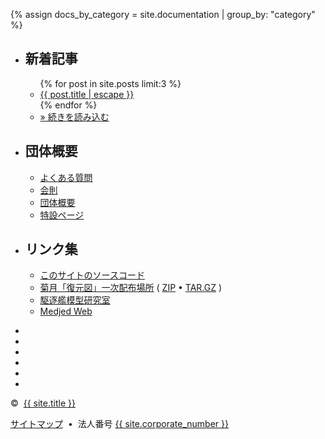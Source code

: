 {% assign docs_by_category = site.documentation | group_by: "category" %}
<div id="footer" class="footer" role="contentinfo" aria-label="Site footer">
    <div class="navigation" role="navigation" aria-label="Footer links">
        <ul role="menubar" aria-label="Footer links menubar" class="horizontal-list">
            <li role="menuitem" aria-label="Blog" class="item">
<h2>新着記事</h2>
                <ul role="menu" aria-hidden="true" aria-label="Blog link">
                    {% for post in site.posts limit:3 %}
<li role="listitem" aria-label="Blog link item"><a href="{{ post.url | relative_url }}" role="link" aria-label="{{ post.title | escape }}">{{ post.title | escape }}</a></li>
                    {% endfor %}
<li role="listitem" aria-label="Blog link item"><a href="{{ '/blog' | relative_url }}" role="link" aria-label="Read more">&raquo; 続きを読み込む</a></li>
                </ul>
            </li>
            <li role="menuitem" aria-label="Organization" class="item">
<h2>団体概要</h2>
                <ul role="menu" aria-hidden="true" aria-label="Organization link">
<li role="listitem" aria-label="Organization link item"><a href="{{ '/docs/faq.html' | relative_url }}" role="link" aria-label="FAQ">よくある質問</a></li>
<li role="listitem" aria-label="Organization link item"><a href="{{ '/docs/rules.html' | relative_url }}" role="link" aria-label="Rules">会則</a></li>
<li role="listitem" aria-label="Organization link item"><a href="{{ '/docs/' | relative_url }}" role="link" aria-label="Docs">団体概要</a></li>
<li role="listitem" aria-label="Organization link item"><a href="{{ '/special/' | relative_url }}" role="link" aria-label="Special">特設ページ</a></li>
                </ul>
            </li>
            <li role="menuitem" aria-label="Connect" class="item">
<h2>リンク集</h2>
                <ul role="menu" aria-hidden="true" aria-label="Connect link">
<li role="listitem" aria-label="Connect link item"><a href="https://github.com/kikuzukikai/mvxtheme" target="_blank" role="link" aria-label="GitHub">このサイトのソースコード</a></li>
<li role="listitem" aria-label="Connect link item"><a href="{{ site.github.repository_url }}" target="_blank" role="link">菊月「復元図」一次配布場所</a>&nbsp;(&nbsp;<a href="{{ site.github.repository_url }}/archive/{{ site.github.latest_release.tag_name }}.zip" target="_blank" role="link">ZIP</a>&nbsp;&bull;&nbsp;<a href="{{ site.github.repository_url }}/archive/{{ site.github.latest_release.tag_name }}.tar.gz" target="_blank" role="link">TAR.GZ</a>&nbsp;)</li>
<li role="listitem" aria-label="Connect link item"><a href="https://ddmlabo014.wixsite.com/ddmlabo" target="_blank" role="link">駆逐艦模型研究室</a></li>
<li role="listitem" aria-label="Connect link item"><a href="https://web.medjed.com/ja/" target="_blank" role="link">Medjed Web</a></li>
                </ul>
            </li>
        </ul>
    </div>
    <div class="socials"  role="navigation" aria-label="Social links">
        <ul role="menu" aria-hidden="true" aria-label="Social link">
<li role="listitem" aria-label="Social link item"><a href="https://{{ site.github.owner_name }}.booth.pm" target="_blank" role="link" aria-label="BOOTH"><i class="fa fa-shopping-cart fa-fw fa-2x" aria-hidden="true"></i></a></li>
<li role="listitem" aria-label="Social link item"><a href="https://www.facebook.com/{{ site.github.owner_name }}" target="_blank" role="link" daria-label="Facebook"><i class="fa fa-facebook fa-fw fa-2x" aria-hidden="true"></i></a></li>
<li role="listitem" aria-label="Social link item"><a href="https://twitter.com/{{ site.github.owner_name }}" target="_blank" role="link" aria-label="Twitter"><i class="fa fa-twitter fa-fw fa-2x" aria-hidden="true"></i></a></li>
<li role="listitem" aria-label="Social link item"><a href="https://www.instagram.com/{{ site.github.owner_name }}" target="_blank" role="link" aria-label="Instagram"><i class="fa fa-instagram fa-fw fa-2x" aria-hidden="true"></i></a></li>
<li role="listitem" aria-label="Social link item"><a href="{{ site.github.owner_url }}" target="_blank" role="link" aria-label="GitHub"><i class="fa fa-github fa-fw fa-2x" aria-hidden="true"></i></a></li>
<li role="listitem" aria-label="Social link item"><a href="{{ site.github.repository_url }}/commits/master.atom" role="link" aria-label="RSS"><i class="fa fa-rss fa-fw fa-2x" aria-hidden="true"></i></a></li>
        </ul>
    </div>
    <div class="copyright" role="contentinfo" aria-label="Copyright">
<p class="copyright">&copy;&nbsp;<script type="text/javascript">document.write(new Date().getFullYear());</script>&nbsp;<a href="{{ site.url }}">{{ site.title }}</a>
        <div class="right">
<a href="{{ '/sitemap.xml' | relative_url }}" target="_blank" role="link" aria-label="Site map">サイトマップ</a>
&nbsp;&bull;&nbsp;
法人番号&nbsp;<a href="https://www.houjin-bangou.nta.go.jp/henkorireki-johoto.html?selHouzinNo={{ site.corporate_number }}">{{ site.corporate_number }}</a>
        </div>
    </div>
</div>
